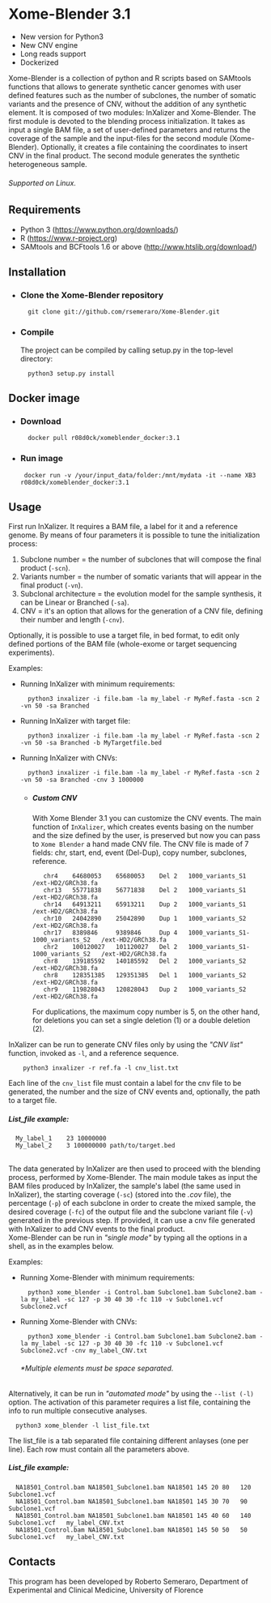 # Xome-Blender 3.1

* New version for Python3 
* New CNV engine
* Long reads support
* Dockerized

Xome-Blender is a collection of python and R scripts based on SAMtools functions that allows to generate synthetic cancer genomes with user defined features such as the number of subclones, the number of somatic variants and the presence of CNV, without the addition of any synthetic element. It is composed of two modules: InXalizer and Xome-Blender. The first module is devoted to the blending process initialization. It takes as input a single BAM file, a set of user-defined parameters and returns the coverage of the sample and the input-files for the second module (Xome-Blender). Optionally, it creates a file containing the coordinates to insert CNV in the final product.
The second module generates the synthetic heterogeneous sample.
###### Supported on Linux.

## Requirements
* Python 3 (https://www.python.org/downloads/)
* R (https://www.r-project.org)
* SAMtools and BCFtools 1.6 or above (http://www.htslib.org/download/)

## Installation

* ### Clone the Xome-Blender repository
    
        git clone git://github.com/rsemeraro/Xome-Blender.git
* ### Compile
    The project can be compiled by calling setup.py in the top-level directory:    

        python3 setup.py install
        
## Docker image

* ### Download

        docker pull r08d0ck/xomeblender_docker:3.1
* ### Run image

       docker run -v /your/input_data/folder:/mnt/mydata -it --name XB3 r08d0ck/xomeblender_docker:3.1


## Usage
First run InXalizer. It requires a BAM file, a label for it and a reference genome. By means of four parameters it is possible to tune the initialization process: 
 1. Subclone number = the number of subclones that will compose the final product (```-scn```).
 2. Variants number = the number of somatic variants that will appear in the final product (```-vn```).
 3. Subclonal architecture = the evolution model for the sample synthesis, it can be Linear or Branched (```-sa```).
 4. CNV = it's an option that allows for the generation of a CNV file, defining their number and length (```-cnv```).

Optionally, it is possible to use a target file, in bed format, to edit only defined portions of the BAM file (whole-exome or target sequencing experiments).

Examples:
* Running InXalizer with minimum requirements:

        python3 inxalizer -i file.bam -la my_label -r MyRef.fasta -scn 2 -vn 50 -sa Branched
        
* Running InXalizer with target file:

        python3 inxalizer -i file.bam -la my_label -r MyRef.fasta -scn 2 -vn 50 -sa Branched -b MyTargetfile.bed

* Running InXalizer with CNVs:

        python3 inxalizer -i file.bam -la my_label -r MyRef.fasta -scn 2 -vn 50 -sa Branched -cnv 3 1000000
    *    ##### Custom CNV
         With Xome Blender 3.1 you can customize the CNV events. The main function of ```InXalizer```, which creates events basing on the number and the size defined by the user, is preserved but now you can pass to ```Xome Blender``` a hand made CNV file. The CNV file is made of 7 fields: chr, start, end, event (Del-Dup), copy number, subclones, reference.
         
                chr4    64680053    65680053    Del 2   1000_variants_S1    /ext-HD2/GRCh38.fa
                chr13   55771838    56771838    Del 2   1000_variants_S1    /ext-HD2/GRCh38.fa
                chr14   64913211    65913211    Dup 2   1000_variants_S1    /ext-HD2/GRCh38.fa
                chr10   24042890    25042890    Dup 1   1000_variants_S2    /ext-HD2/GRCh38.fa  
                chr17   8389846     9389846     Dup 4   1000_variants_S1-1000_variants_S2   /ext-HD2/GRCh38.fa
                chr2    100120027   101120027   Del 2   1000_variants_S1-1000_variants_S2   /ext-HD2/GRCh38.fa
                chr8    139185592   140185592   Del 2   1000_variants_S2    /ext-HD2/GRCh38.fa
                chr8    128351385   129351385   Del 1   1000_variants_S2    /ext-HD2/GRCh38.fa
                chr9    119828043   120828043   Dup 2   1000_variants_S2    /ext-HD2/GRCh38.fa
        
         For duplications, the maximum copy number is 5, on the other hand, for deletions you can set a single deletion (1) or a double deletion (2).

InXalizer can be run to generate CNV files only by using the *"CNV list"*  function, invoked as ```-l```, and a reference sequence.

        python3 inxalizer -r ref.fa -l cnv_list.txt
        
Each line of the ```cnv_list``` file must contain a label for the cnv file to be generated, the number and the size of CNV events and, optionally, the path to a target file.
  ##### List_file example:
      My_label_1	23 10000000
      My_label_2    3 100000000 path/to/target.bed
##
The data generated by InXalizer are then used to proceed with the blending process, performed by Xome-Blender.
The main module takes as input the BAM files produced by InXalizer, the sample's label (the same used in InXalizer), the starting coverage (```-sc```) (stored into the *.cov*  file), the percentage (```-p```) of each subclone in order to create the mixed sample, the desired coverage (```-fc```) of the output file and the subclone variant file (```-v```) generated in the previous step. If provided, it can use a cnv file generated with InXalizer to add CNV events to the final product. <br /> Xome-Blender can be run in *_"single mode"_* by typing all the options in a shell, as in the examples below.

Examples:
* Running Xome-Blender with minimum requirements:

        python3 xome_blender -i Control.bam Subclone1.bam Subclone2.bam -la my_label -sc 127 -p 30 40 30 -fc 110 -v Subclone1.vcf Subclone2.vcf
* Running Xome-Blender with CNVs:

        python3 xome_blender -i Control.bam Subclone1.bam Subclone2.bam -la my_label -sc 127 -p 30 40 30 -fc 110 -v Subclone1.vcf Subclone2.vcf -cnv my_label_CNV.txt
    ######  \*Multiple elements must be space separated. <br />
  
Alternatively, it can be run in *_"automated mode"_* by using the ```--list (-l)``` option. The activation of this parameter requires a list file, containing the info to run multiple consecutive analyses.

      python3 xome_blender -l list_file.txt
   The list_file is a tab separated file containing different anlayses (one per line). Each row must contain all the parameters above.
  ##### List_file example:
      NA18501_Control.bam NA18501_Subclone1.bam	NA18501	145	20 80   120 Subclone1.vcf
      NA18501_Control.bam NA18501_Subclone1.bam	NA18501	145	30 70	90  Subclone1.vcf
      NA18501_Control.bam NA18501_Subclone1.bam	NA18501	145	40 60	140 Subclone1.vcf   my_label_CNV.txt
      NA18501_Control.bam NA18501_Subclone1.bam	NA18501	145	50 50	50  Subclone1.vcf   my_label_CNV.txt

## Contacts

This program has been developed by Roberto Semeraro, Department of Experimental and Clinical Medicine, University of Florence
